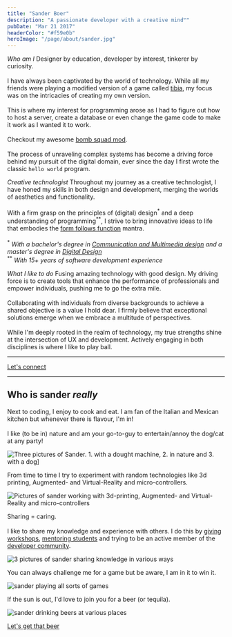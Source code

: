 ```yaml
---
title: "Sander Boer"
description: "A passionate developer with a creative mind™"
pubDate: "Mar 21 2017"
headerColor: "#f59e0b"
heroImage: "/page/about/sander.jpg"
---
```


_Who am I_
<span>
    Designer by education, developer by interest, tinkerer by curiosity.<br aria-hidden /><br aria-hidden />
    I have always been captivated by the world of technology. While all my friends were playing a modified version of a game called <a href="https://otservlist.org" target="_blank">tibia</a>, my focus was on the intricacies of creating my own version.
    <br aria-hidden /><br aria-hidden />
    This is where my interest for programming arose as I had to figure out how to host a server, create a database or even change the game code to make it work as I wanted it to work.
    <br aria-hidden /><br aria-hidden />
    Checkout my awesome <a href="https://otland.net/threads/bombsquad-9-6.187509" target="_blank">bomb squad mod</a>.
    <br aria-hidden /><br aria-hidden />
    The process of unraveling complex systems has become a driving force behind my pursuit of the digital domain, ever since the day I first wrote the classic `hello world` program.
</span>

_Creative technologist_
<span>
    Throughout my journey as a creative technologist, I have honed my skills in both design and development, merging the worlds of aesthetics and functionality.
    <br aria-hidden /><br aria-hidden />
    With a firm grasp on the principles of (digital) design<sup class="text-sm">\*</sup> and a deep understanding of programming<sup class="text-sm">\*\*</sup>, I strive to bring innovative ideas to life that embodies the <a href="https://en.wikipedia.org/wiki/Form_follows_function#:~:text=Form%20follows%20function%20is%20a,its%20intended%20function%20or%20purpose." target="_blank">form follows function</a> mantra.
    <br aria-hidden /><br aria-hidden />
    <span class="text-sm">
        <sup>*</sup>
        <em>
            With a bachelor's degree in <a href="https://www.cmd-amsterdam.nl" target="_blank">Communication and Multimedia design</a> and a master's degree in <a href="https://www.masterdigitaldesign.com/alumni/sander-boer" target="_blank">Digital Design</a>
        </em>
        <br aria-hidden />
        <sup>\*\*</sup>
        <em>With 15+ years of software development experience</em>
    </span>
</span>

_What I like to do_
Fusing amazing technology with good design. My driving force is to create tools that enhance the performance of professionals and empower individuals, pushing me to go the extra mile.
<br aria-hidden /><br aria-hidden />
Collaborating with individuals from diverse backgrounds to achieve a shared objective is a value I hold dear. I firmly believe that exceptional solutions emerge when we embrace a multitude of perspectives.
<br aria-hidden /><br aria-hidden />
While I'm deeply rooted in the realm of technology, my true strengths shine at the intersection of UX and development. Actively engaging in both disciplines is where I like to play ball.

<hr/>

<a href="mailto:mail@sanderboer.nl?subject=Let's connect!&body=Hi, I'd like to connect with you," target="_blank">Let's connect</a>

<hr/>

## Who is sander _really_
Next to coding, I enjoy to cook and eat. I am fan of the Italian and Mexican kitchen but whenever there is flavour, I'm in!
<br aria-hidden /><br aria-hidden />
I like (to be in) nature and am your go-to-guy to entertain/annoy the dog/cat at any party!

<img src="/page/about/me_1.png" alt="Three pictures of Sander. 1. with a dought machine, 2. in nature and 3. with a dog]" loading="lazy" />

From time to time I try to experiment with random technologies like 3d printing, Augmented- and Virtual-Reality and micro-controllers.

<img src="/page/about/technologies.png" alt="Pictures of sander working with 3d-printing, Augmented- and Virtual-Reality and micro-controllers" loading="lazy" />

Sharing = caring.
<br aria-hidden /><br aria-hidden />
I like to share my knowledge and experience with others. I do this by <span><a href="https://docs.google.com/presentation/d/16IS66caD_78nlevIkSzTQUb54KVkHEzJMG_Kw08B8pY/edit?usp=sharing" target="_blank">giving workshops</a></span>, <span><a href="https://www.masterdigitaldesign.com/staff/sander-boer" target="_blank">mentoring students</a></span> and trying to be an active member of the <span><a href="https://stackoverflow.com/users/4655177/xiduzo" target="_blank">developer community</a></span>.

<img src="/page/about/sharing.png" alt="3 pictures of sander sharing knowledge in various ways" loading="lazy" />

You can always challenge me for a game but be aware, I am in it to win it.

<img src="/page/about/games.png" alt="sander playing all sorts of games" loading="lazy" />

If the sun is out, I'd love to join you for a beer (or tequila).

<img src="/page/about/beer.png" alt="sander drinking beers at various places" loading="lazy" />

<a href="mailto:mail@sanderboer.nl?subject=Let's connect!&body=Hi, I'd like to connect with you," target="_blank">Let's get that beer</a>